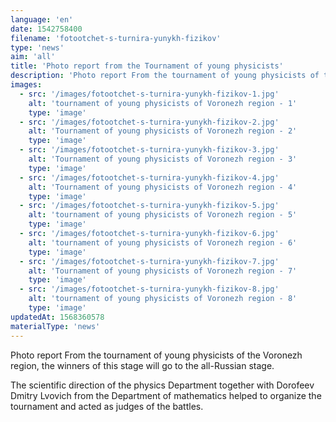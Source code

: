 ```yaml
---
language: 'en'
date: 1542758400
filename: 'fotootchet-s-turnira-yunykh-fizikov'
type: 'news'
aim: 'all'
title: 'Photo report from the Tournament of young physicists'
description: 'Photo report From the tournament of young physicists of the Voronezh region.'
images:
  - src: '/images/fotootchet-s-turnira-yunykh-fizikov-1.jpg'
    alt: 'tournament of young physicists of Voronezh region - 1'
    type: 'image'
  - src: '/images/fotootchet-s-turnira-yunykh-fizikov-2.jpg'
    alt: 'Tournament of young physicists of Voronezh region - 2'
    type: 'image'
  - src: '/images/fotootchet-s-turnira-yunykh-fizikov-3.jpg'
    alt: 'Tournament of young physicists of Voronezh region - 3'
    type: 'image'
  - src: '/images/fotootchet-s-turnira-yunykh-fizikov-4.jpg'
    alt: 'Tournament of young physicists of Voronezh region - 4'
    type: 'image'
  - src: '/images/fotootchet-s-turnira-yunykh-fizikov-5.jpg'
    alt: 'tournament of young physicists of Voronezh region - 5'
    type: 'image'
  - src: '/images/fotootchet-s-turnira-yunykh-fizikov-6.jpg'
    alt: 'tournament of young physicists of Voronezh region - 6'
    type: 'image'
  - src: '/images/fotootchet-s-turnira-yunykh-fizikov-7.jpg'
    alt: 'Tournament of young physicists of Voronezh region - 7'
    type: 'image'
  - src: '/images/fotootchet-s-turnira-yunykh-fizikov-8.jpg'
    alt: 'tournament of young physicists of Voronezh region - 8'
    type: 'image'
updatedAt: 1568360578
materialType: 'news'
---
```

Photo report From the tournament of young physicists of the Voronezh region, the winners of this stage will go to the all-Russian stage.

The scientific direction of the physics Department together with Dorofeev Dmitry Lvovich from the Department of mathematics helped to organize the tournament and acted as judges of the battles.

